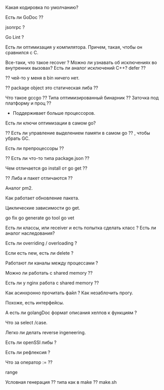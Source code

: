 Какая кодировка по умолчанию?



Есть ли GoDoc ??

jsonrpc ?

Go Lint ?


Есть ли оптимизация у компилятора.
Причем, такая, чтобы он сравнился c C.



Все-таки, что такое recover ?
Можно ли узнавать об исключениях во внутренних вызовах?
Есть ли аналог исключений C++?
defer ??

?? чей-то у меня в bin ничего нет.

?? package object это статическая либа ??

Что такое gccgo ??
Типа оптимизированный бинарник ??
Заточка под платформу и проц ??
+ Поддерживает больше процессоров.


Есть ли ключи оптимизации в самом go?

?? Есть ли управление выделением памяти в самом go ??
, чтобы убрать GC.

Есть ли препроцессоры ??

?? Есть ли что-то типа package.json ??

Чем отличается go install от go get ??

?? Либа и пакет отличаются ??

Аналог pm2.

Как работает обновление пакета.

Циклические зависимости go get.

go fix
go generate
go tool
go vet

Есть ли классы, или receiver и есть попытка сделать класс ?
Есть ли аналог наследования?

Есть ли overriding / overloading ?

Если есть new, есть ли delete ?

Работают ли каналы между процессами ?

Можно ли работать с shared memory ??

Есть ли у nginx работа с shared memory ??

Как асинхронно прочитать файл ?
Как незаблочить прогу.

Похоже, есть интерфейсы.

А есть ли golangDoc формат описания хелпов к функциям ?

Что за select /case.


Легко ли делать reverse ingeneering.

Есть ли openSSl либы ?

Есть ли рефлексия ?

Что за оператор := ??

range

Условная генерация ?? типа как в make
?? make.sh








